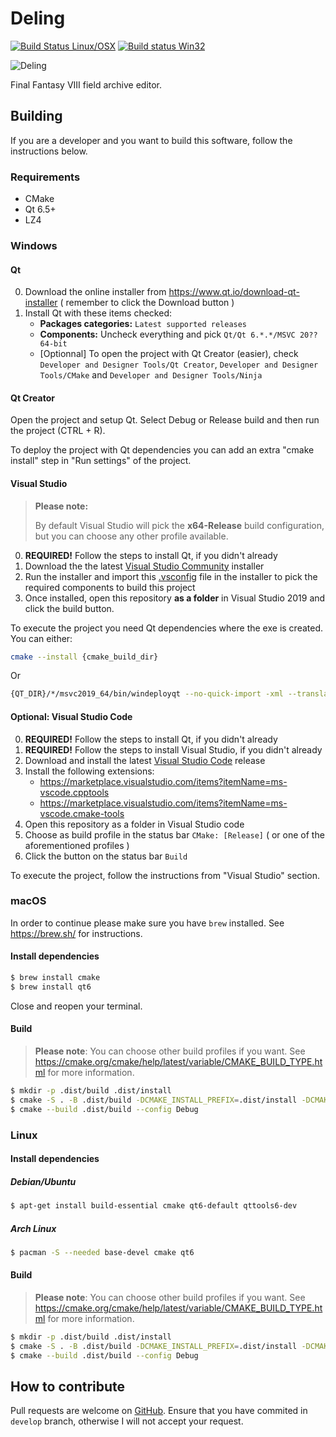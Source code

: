 # Deling

[![Build Status Linux/OSX](https://travis-ci.org/myst6re/deling.svg?branch=develop)](https://travis-ci.org/myst6re/deling)
[![Build status Win32](https://ci.appveyor.com/api/projects/status/74gm0u6ya9nqxw9u/branch/develop?svg=true)](https://ci.appveyor.com/project/myst6re/deling/branch/develop)

![Deling](images/deling.png)

Final Fantasy VIII field archive editor.

## Building

If you are a developer and you want to build this software, follow the
instructions below.

### Requirements

 - CMake
 - Qt 6.5+
 - LZ4

### Windows

#### Qt

0) Download the online installer from https://www.qt.io/download-qt-installer ( remember to click the Download button )
1) Install Qt with these items checked:
   - **Packages categories:** `Latest supported releases`
   - **Components:** Uncheck everything and pick `Qt/Qt 6.*.*/MSVC 20?? 64-bit`
   - [Optionnal] To open the project with Qt Creator (easier), check `Developer and Designer Tools/Qt Creator`, `Developer and Designer Tools/CMake` and `Developer and Designer Tools/Ninja`

#### Qt Creator

Open the project and setup Qt. Select Debug or Release build and then run the project (CTRL + R).

To deploy the project with Qt dependencies you can add an extra "cmake install" step in "Run settings" of the project.

#### Visual Studio

> **Please note:**
>
> By default Visual Studio will pick the **x64-Release** build configuration, but you can choose any other profile available.

0) **REQUIRED!** Follow the steps to install Qt, if you didn't already
0) Download the the latest [Visual Studio Community](https://visualstudio.microsoft.com/vs/community/) installer
1) Run the installer and import this [.vsconfig](.vsconfig) file in the installer to pick the required components to build this project
2) Once installed, open this repository **as a folder** in Visual Studio 2019 and click the build button.

To execute the project you need Qt dependencies where the exe is created. You can either:
```sh
cmake --install {cmake_build_dir}
```
Or
```sh
{QT_DIR}/*/msvc2019_64/bin/windeployqt --no-quick-import -xml --translations en {build_dir}
```

#### Optional: Visual Studio Code

0) **REQUIRED!** Follow the steps to install Qt, if you didn't already
0) **REQUIRED!** Follow the steps to install Visual Studio, if you didn't already
1) Download and install the latest [Visual Studio Code](https://code.visualstudio.com/) release
2) Install the following extensions:
   - https://marketplace.visualstudio.com/items?itemName=ms-vscode.cpptools
   - https://marketplace.visualstudio.com/items?itemName=ms-vscode.cmake-tools
3) Open this repository as a folder in Visual Studio code
4) Choose as build profile in the status bar `CMake: [Release]` ( or one of the aforementioned profiles )
5) Click the button on the status bar `Build`

To execute the project, follow the instructions from "Visual Studio" section.

### macOS

In order to continue please make sure you have `brew` installed. See https://brew.sh/ for instructions.

#### Install dependencies
```sh
$ brew install cmake
$ brew install qt6
```
Close and reopen your terminal.

#### Build

> **Please note**: You can choose other build profiles if you want. See https://cmake.org/cmake/help/latest/variable/CMAKE_BUILD_TYPE.html for more information.

```sh
$ mkdir -p .dist/build .dist/install
$ cmake -S . -B .dist/build -DCMAKE_INSTALL_PREFIX=.dist/install -DCMAKE_BUILD_TYPE=Debug
$ cmake --build .dist/build --config Debug
```

### Linux

#### Install dependencies

##### Debian/Ubuntu
```sh
$ apt-get install build-essential cmake qt6-default qttools6-dev
```

##### Arch Linux
```sh
$ pacman -S --needed base-devel cmake qt6
```

#### Build

> **Please note**: You can choose other build profiles if you want. See https://cmake.org/cmake/help/latest/variable/CMAKE_BUILD_TYPE.html for more information.

```sh
$ mkdir -p .dist/build .dist/install
$ cmake -S . -B .dist/build -DCMAKE_INSTALL_PREFIX=.dist/install -DCMAKE_BUILD_TYPE=Debug
$ cmake --build .dist/build --config Debug
```

## How to contribute

Pull requests are welcome on [GitHub](https://github.com/myst6re/deling).
Ensure that you have commited in `develop` branch, otherwise I will not accept your
request.

